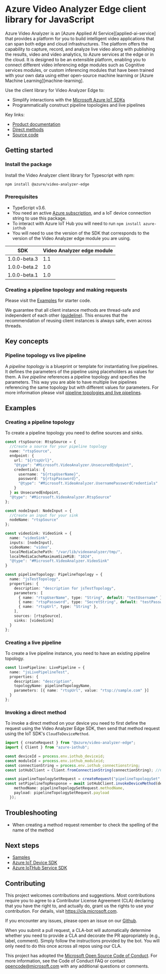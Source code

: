 # Azure Video Analyzer Edge client library for JavaScript

Azure Video Analyzer is an [Azure Applied AI Service][applied-ai-service] that provides a platform for you to build intelligent video applications that can span both edge and cloud infrastructures. The platform offers the capability to capture, record, and analyze live video along with publishing the results, video and video analytics, to Azure services at the edge or in the cloud. It is designed to be an extensible platform, enabling you to connect different video inferencing edge modules such as Cognitive services modules, or custom inferencing modules that have been trained with your own data using either open-source machine learning or [Azure Machine Learning][machine-learning].

Use the client library for Video Analyzer Edge to:

-  Simplify interactions with the [Microsoft Azure IoT SDKs](https://github.com/azure/azure-iot-sdks)
-  Programmatically construct pipeline topologies and live pipelines

Key links:
- [Product documentation][doc_product]
- [Direct methods][doc_direct_methods] 
- [Source code][source]

## Getting started

### Install the package

Install the Video Analyzer client library for Typescript with npm:

```bash
npm install @azure/video-analyzer-edge
```

### Prerequisites

-  TypeScript v3.6.
-  You need an active [Azure subscription][azure_sub], and a IoT device connection string to use this package.
-  To interact with Azure IoT Hub you will need to run `npm install azure-iothub`
-  You will need to use the version of the SDK that corresponds to the version of the Video Analyzer edge module you are using.

  | SDK          | Video Analyzer edge module |
  | ------------ | -------------------------- |
  | 1.0.0-beta.3 | 1.1                        |
  | 1.0.0-beta.2 | 1.0                        |
  | 1.0.0-beta.1 | 1.0                        |

### Creating a pipeline topology and making requests

Please visit the [Examples](#examples) for starter code.

We guarantee that all client instance methods are thread-safe and independent of each other ([guideline](https://azure.github.io/azure-sdk/dotnet_introduction.html#dotnet-service-methods-thread-safety)). This ensures that the recommendation of reusing client instances is always safe, even across threads.

## Key concepts

### Pipeline topology vs live pipeline

A _pipeline topology_ is a blueprint or template for instantiating live pipelines. It defines the parameters of the pipeline using placeholders as values for them. A _live pipeline_ references a pipeline topology and specifies the parameters. This way you are able to have multiple live pipelines referencing the same topology but with different values for parameters. For more information please visit [pipeline topologies and live pipelines][doc_pipelines].

## Examples

### Creating a pipeline topology

To create a pipeline topology you need to define sources and sinks.

```typescript
const rtspSource: RtspSource = {
  //Create a source for your pipeline topology
  name: "rtspSource",
  endpoint: {
    url: "${rtspUrl}",
    "@type": "#Microsoft.VideoAnalyzer.UnsecuredEndpoint",
    credentials: {
      username: "${rtspUserName}",
      password: "${rtspPassword}",
      "@type": "#Microsoft.VideoAnalyzer.UsernamePasswordCredentials"
    }
  } as UnsecuredEndpoint,
  "@type": "#Microsoft.VideoAnalyzer.RtspSource"
};

const nodeInput: NodeInput = {
  //Create an input for your sink
  nodeName: "rtspSource"
};

const videoSink: VideoSink = {
  name: "videoSink",
  inputs: [nodeInput],
  videoName: "video",
  localMediaCachePath: "/var/lib/videoanalyzer/tmp/",
  localMediaCacheMaximumSizeMiB: "1024",
  "@type": "#Microsoft.VideoAnalyzer.VideoSink"
}

const pipelineTopology: PipelineTopology = {
  name: "jsTestTopology",
  properties: {
    description: "description for jsTestTopology",
    parameters: [
      { name: "rtspUserName", type: "String", default: "testUsername" },
      { name: "rtspPassword", type: "SecretString", default: "testPassword" },
      { name: "rtspUrl", type: "String" },
    ],
    sources: [rtspSource],
    sinks: [videoSink]
  }
};

```

### Creating a live pipeline

To create a live pipeline instance, you need to have an existing pipeline topology.

```typescript
const livePipeline: LivePipeline = {
  name: "jsLivePipelineTest",
  properties: {
    description: "description",
    topologyName: pipelineTopologyName,
    parameters: [{ name: "rtspUrl", value: "rtsp://sample.com" }]
  }
};
```

### Invoking a direct method

To invoke a direct method on your device you need to first define the request using the Video Analyzer Edge SDK, then send that method request using the IoT SDK's `CloudToDeviceMethod`.

```typescript
import { createRequest } from "@azure/video-analyzer-edge";
import { Client } from "azure-iothub";

const deviceId = process.env.iothub_deviceid;
const moduleId = process.env.iothub_moduleid;
const connectionString = process.env.iothub_connectionstring;
const iotHubClient = Client.fromConnectionString(connectionString); //Connect to your IoT Hub

const pipelineTopologySetRequest = createRequest("pipelineTopologySet", pipelineTopology);
const setPipelineTopResponse = await iotHubClient.invokeDeviceMethod(deviceId, moduleId, {
    methodName: pipelineTopologySetRequest.methodName,
    payload: pipelineTopologySetRequest.payload
  });
```

## Troubleshooting

-  When creating a method request remember to check the spelling of the name of the method

## Next steps

-  [Samples][samples]
-  [Azure IoT Device SDK][iot-device-sdk]
-  [Azure IoTHub Service SDK][iot-hub-sdk]

## Contributing

This project welcomes contributions and suggestions. Most contributions require
you to agree to a Contributor License Agreement (CLA) declaring that you have
the right to, and actually do, grant us the rights to use your contribution.
For details, visit https://cla.microsoft.com.

If you encounter any issues, please open an issue on our [Github][github-page-issues].

When you submit a pull request, a CLA-bot will automatically determine whether
you need to provide a CLA and decorate the PR appropriately (e.g., label,
comment). Simply follow the instructions provided by the bot. You will only
need to do this once across all repos using our CLA.

This project has adopted the
[Microsoft Open Source Code of Conduct][code_of_conduct]. For more information,
see the Code of Conduct FAQ or contact opencode@microsoft.com with any
additional questions or comments.

<!-- LINKS -->

[azure_cli]: https://docs.microsoft.com/cli/azure
[azure_sub]: https://azure.microsoft.com/free/
[cla]: https://cla.microsoft.com
[code_of_conduct]: https://opensource.microsoft.com/codeofconduct/
[coc_faq]: https://opensource.microsoft.com/codeofconduct/faq/
[coc_contact]: mailto:opencode@microsoft.com

[source]: https://aka.ms/ava/sdk/client/js/source
[samples]: https://aka.ms/video-analyzer-sample
[package]: https://aka.ms/ava/sdk/client/js
[doc_direct_methods]: https://go.microsoft.com/fwlink/?linkid=2162396
[doc_product]: https://go.microsoft.com/fwlink/?linkid=2162396
[doc_pipelines]: https://go.microsoft.com/fwlink/?linkid=2162396
[iot-device-sdk]: https://www.npmjs.com/package/azure-iot-device
[iot-hub-sdk]: https://github.com/Azure/azure-iot-sdk-node
[github-page-issues]: https://github.com/Azure/azure-sdk-for-js/issues
